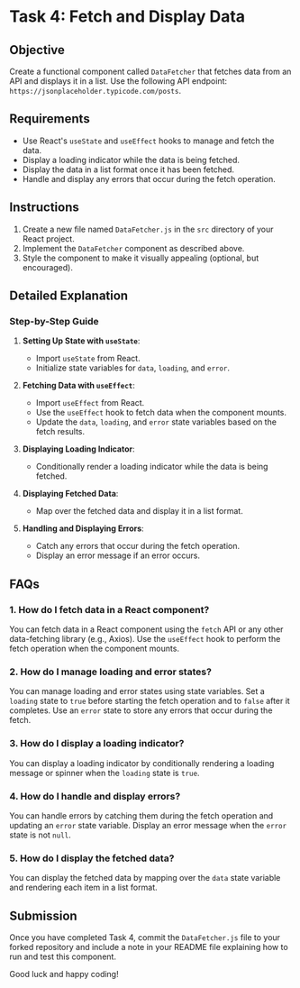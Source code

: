 # Task 4: Fetch and Display Data

## Objective

Create a functional component called `DataFetcher` that fetches data from an API and displays it in a list. Use the following API endpoint: `https://jsonplaceholder.typicode.com/posts`.

## Requirements

- Use React's `useState` and `useEffect` hooks to manage and fetch the data.
- Display a loading indicator while the data is being fetched.
- Display the data in a list format once it has been fetched.
- Handle and display any errors that occur during the fetch operation.

## Instructions

1. Create a new file named `DataFetcher.js` in the `src` directory of your React project.
2. Implement the `DataFetcher` component as described above.
3. Style the component to make it visually appealing (optional, but encouraged).

## Detailed Explanation

### Step-by-Step Guide

1. **Setting Up State with `useState`**:
   - Import `useState` from React.
   - Initialize state variables for `data`, `loading`, and `error`.

2. **Fetching Data with `useEffect`**:
   - Import `useEffect` from React.
   - Use the `useEffect` hook to fetch data when the component mounts.
   - Update the `data`, `loading`, and `error` state variables based on the fetch results.

3. **Displaying Loading Indicator**:
   - Conditionally render a loading indicator while the data is being fetched.

4. **Displaying Fetched Data**:
   - Map over the fetched data and display it in a list format.

5. **Handling and Displaying Errors**:
   - Catch any errors that occur during the fetch operation.
   - Display an error message if an error occurs.

## FAQs

### 1. How do I fetch data in a React component?

You can fetch data in a React component using the `fetch` API or any other data-fetching library (e.g., Axios). Use the `useEffect` hook to perform the fetch operation when the component mounts.

### 2. How do I manage loading and error states?

You can manage loading and error states using state variables. Set a `loading` state to `true` before starting the fetch operation and to `false` after it completes. Use an `error` state to store any errors that occur during the fetch.

### 3. How do I display a loading indicator?

You can display a loading indicator by conditionally rendering a loading message or spinner when the `loading` state is `true`.

### 4. How do I handle and display errors?

You can handle errors by catching them during the fetch operation and updating an `error` state variable. Display an error message when the `error` state is not `null`.

### 5. How do I display the fetched data?

You can display the fetched data by mapping over the `data` state variable and rendering each item in a list format.

## Submission

Once you have completed Task 4, commit the `DataFetcher.js` file to your forked repository and include a note in your README file explaining how to run and test this component.

Good luck and happy coding!
